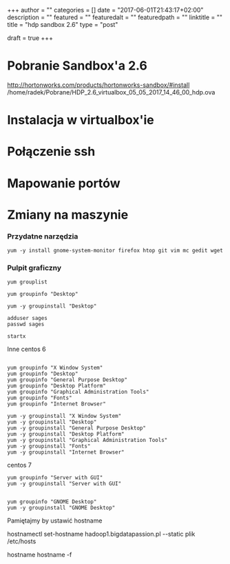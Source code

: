 +++
author = ""
categories = []
date = "2017-06-01T21:43:17+02:00"
description = ""
featured = ""
featuredalt = ""
featuredpath = ""
linktitle = ""
title = "hdp sandbox 2.6"
type = "post"

draft = true
+++

# Pobranie Sandbox'a 2.6
http://hortonworks.com/products/hortonworks-sandbox/#install
/home/radek/Pobrane/HDP_2.6_virtualbox_05_05_2017_14_46_00_hdp.ova

# Instalacja w virtualbox'ie

# Połączenie ssh

# Mapowanie portów


# Zmiany na maszynie

### Przydatne narzędzia
~~~shell
yum -y install gnome-system-monitor firefox htop git vim mc gedit wget
~~~

### Pulpit graficzny

~~~shell
yum grouplist

yum groupinfo "Desktop"

yum -y groupinstall "Desktop"

adduser sages
passwd sages

startx
~~~

Inne centos 6
~~~shell

yum groupinfo "X Window System"
yum groupinfo "Desktop"
yum groupinfo "General Purpose Desktop"
yum groupinfo "Desktop Platform"
yum groupinfo "Graphical Administration Tools"
yum groupinfo "Fonts"
yum groupinfo "Internet Browser"

yum -y groupinstall "X Window System"
yum -y groupinstall "Desktop"
yum -y groupinstall "General Purpose Desktop"
yum -y groupinstall "Desktop Platform"
yum -y groupinstall "Graphical Administration Tools"
yum -y groupinstall "Fonts"
yum -y groupinstall "Internet Browser"
~~~

centos 7
~~~shell
yum groupinfo "Server with GUI"
yum -y groupinstall "Server with GUI"


yum groupinfo "GNOME Desktop"
yum -y groupinstall "GNOME Desktop"
~~~

Pamiętajmy by ustawić hostname

hostnamectl set-hostname hadoop1.bigdatapassion.pl --static
plik /etc/hosts

hostname
hostname -f